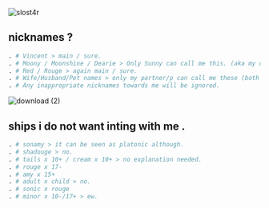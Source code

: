 ![slost4r](https://github.com/stzrxienn/stzrxienn/assets/155057376/8cb4855a-f8fd-45ac-b4af-ae85b8bb401f)

## nicknames ?
```python
. # Vincent > main / sure.
. # Moony / Moonshine / Dearie > Only Sunny can call me this. (aka my online brother.)
. # Red / Rouge > again main / sure.
. # Wife/Husband/Pet names > only my partner/p can call me these (both platonically and romantically by choice.)
. # Any inappropriate nicknames towards me will be ignored.
```



![download (2)](https://github.com/stzrxienn/stzrxienn/assets/155057376/c6556c1d-6bb9-47de-aaf5-8627997a5558)
## ships i do not want inting with me .

```python
. # sonamy > it can be seen as platonic although.
. # shadouge > no.
. # tails x 10+ / cream x 10+ > no explanation needed.
. # rouge x 17-
. # amy x 15+
. # adult x child > no.
. # sonic x rouge
. # minor x 10-/17+ > ew. 
```
